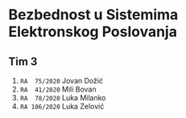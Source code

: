 # Bezbednost u Sistemima Elektronskog Poslovanja

## Tim 3
1. `RA  75/2020` Jovan Dožić
2. `RA  41/2020` Mili Bovan
3. `RA  78/2020` Luka Milanko
4. `RA 106/2020` Luka Zelović
